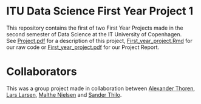 # ITU Data Science First Year Project 1  
This repository contains the first of two First Year Projects made in the second semester of Data Science at the IT University of Copenhagen.  
See [Project.pdf](Project.pdf) for a description of this project, [First_year_project.Rmd](First_year_project.Rmd) for our raw code or [First_year_project.pdf](First_year_project.pdf) for our Project Report.  

# Collaborators
This was a group project made in collaboration between [Alexander Thoren](https://github.com/TheColorman), [Lars Larsen](https://github.com/volcanodoryshrimpnettuba), [Malthe Nielsen](https://github.com/Malthe-Nielsen) and [Sander Thilo](https://github.com/sanderengel).